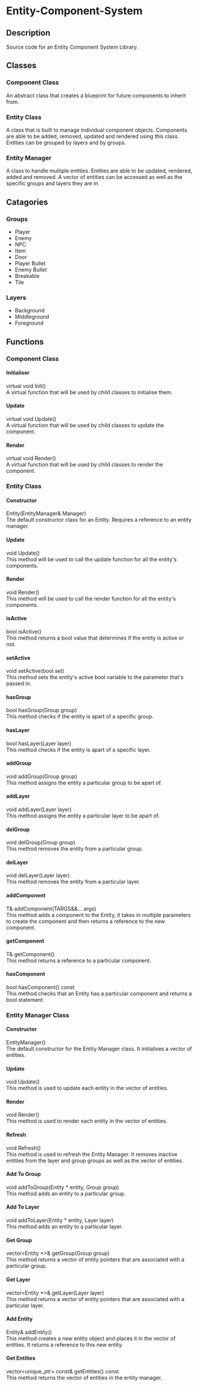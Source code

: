 # Entity-Component-System

## Description
Source code for an Entity Component System Library.

## Classes
### Component Class
An abstract class that creates a blueprint for future components to inherit from.

### Entity Class
A class that is built to manage individual component objects. Components are able to be added,
removed, updated and rendered using this class. Entities can be grouped by layers and by groups.

### Entity Manager
A class to handle multiple entities. Entities are able to be updated, rendered, added and removed.
A vector of entities can be accessed as well as the specific groups and layers they are in.

## Catagories
### Groups
- Player
- Enemy
- NPC
- Item
- Door
- Player Bullet
- Enemy Bullet
- Breakable
- Tile

### Layers
- Background
- Middleground
- Foreground

## Functions
### Component Class
#### Initialiser
virtual void Init()<br />
A virtual function that will be used by child classes to initialise them.

#### Update
virtual void Update()<br />
A virtual function that will be used by child classes to update the component.

#### Render
virtual void Render()<br />
A virtual function that will be used by child classes to render the component.

### Entity Class
#### Constructor
Entity(EntityManager& Manager)<br />
The default constructor class for an Entity. Requires a reference to an entity manager.

#### Update
void Update()<br />
This method will be used to call the update function for all the entity's components.

#### Render
void Render()<br />
This method will be used to call the render function for all the entity's components.

#### isActive
bool isActive()<br />
This method returns a bool value that determines if the entity is active or not.

#### setActive
void setActive(bool set)<br />
This method sets the entity's active bool variable to the parameter that's passed in.

#### hasGroup
bool hasGroup(Group group)<br />
This method checks if the entity is apart of a specific group.

#### hasLayer
bool hasLayer(Layer layer)<br />
This method checks if the entity is apart of a specific layer.

#### addGroup
void addGroup(Group group)<br />
This method assigns the entity a particular group to be apart of.

#### addLayer
void addLayer(Layer layer)<br />
This method assigns the entity a particular layer to be apart of.

#### delGroup
void delGroup(Group group)<br />
This method removes the entity from a particular group.

#### delLayer
void delLayer(Layer layer)<br />
This method removes the entity from a particular layer.

#### addComponent
T& addComponent(TARGS&&... args)<br />
This method adds a component to the Entity, it takes in multiple parameters to create
the component and then returns a reference to the new component.

#### getComponent
T& getComponent()<br />
This method returns a reference to a particular component.

#### hasComponent
bool hasComponent() const<br />
This method checks that an Entity has a particular component and returns a bool statement.

### Entity Manager Class
#### Constructor
EntityManager()<br />
The default constructor for the Entity Manager class. It initialises a vector of entities.

#### Update
void Update()<br />
This method is used to update each entity in the vector of entities.

#### Render
void Render()<br />
This method is used to render each entity in the vector of entities.

#### Refresh
void Refresh() <br />
This method is used to refresh the Entity Manager. It removes inactive entities from the layer and group
groups as well as the vector of entities.

#### Add To Group
void addToGroup(Entity * entity, Group group)<br />
This method adds an entity to a particular group.

#### Add To Layer
void addToLayer(Entity * entity, Layer layer)<br />
This method adds an entity to a particular layer.

#### Get Group
vector<Entity *>& getGroup(Group group)<br />
This method returns a vector of entity pointers that are associated with a particular group.

#### Get Layer
vector<Entity *>& getLayer(Layer layer)<br />
This method returns a vector of entity pointers that are associated with a particular layer.

#### Add Entity
Entity& addEntity()<br />
This method creates a new entity object and places it in the vector of entities. It returns a 
reference to this new entity.

#### Get Entities
vector<unique_ptr<Entity>> const& getEntities() const<br />
This method returns the vector of entities in the entity manager.